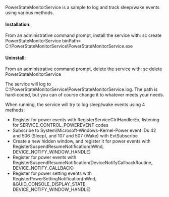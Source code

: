 PowerStateMonitorService is a sample to log and track sleep/wake events using various methods.

#### Installation:
From an administrative command prompt, install the service with:
  sc create PowerStateMonitorService binPath= C:\PowerStateMonitorService\PowerStateMonitorService.exe

#### Uninstall:
From an administrative command prompt, delete the service with:
  sc delete PowerStateMonitorService

The service will log to C:\PowerStateMonitorService\PowerStateMonitorService.log. The path is hard-coded, but you can of course change it to whatever meets your needs.

When running, the service will try to log sleep/wake events using 4 methods:
- Register for power events with RegisterServiceCtrlHandlerEx, listening for SERVICE_CONTROL_POWEREVENT codes
- Subscribe to System\Microsoft-Windows-Kernel-Power event IDs 42 and 506 (Sleep), and 107 and 507 (Wake) with EvtSubscribe
- Create a new hidden window, and register it for power events with RegisterSuspendResumeNotification(hWnd, DEVICE_NOTIFY_WINDOW_HANDLE)
- Register for power events with RegisterSuspendResumeNotification(DeviceNotifyCallbackRoutine, DEVICE_NOTIFY_CALLBACK)
- Register for power setting events with RegisterPowerSettingNotification(hWnd, &GUID_CONSOLE_DISPLAY_STATE, DEVICE_NOTIFY_WINDOW_HANDLE)
